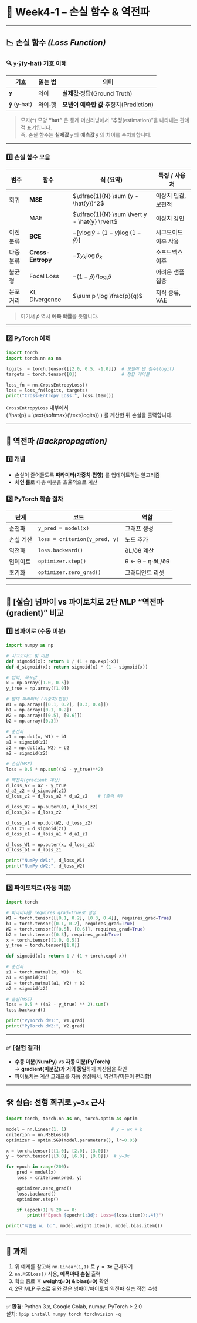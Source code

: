 # 📘 Week4‑1 – 손실 함수 & 역전파

---

## 📉 손실 함수 *(Loss Function)*

### 🔍 `y`·`ŷ`(y‑hat) 기호 이해
| 기호 | 읽는 법 | 의미 |
|------|--------|------|
| **`y`** | 와이 | **실제값**·정답(Ground Truth) |
| **`ŷ`** (y‑hat) | 와이‑햇 | **모델이 예측한 값**·추정치(Prediction) |

> 모자(^) 모양 **“hat”** 은 통계·머신러닝에서 “추정(estimation)”을 나타내는 관례적 표기입니다.  
> 즉, 손실 함수는 **실제값 `y`** 와 **예측값 `ŷ`** 의 차이를 수치화합니다.

---

### 1️⃣ 손실 함수 모음

| 범주 | 함수 | 식 (요약) | 특징 / 사용처 |
|------|------|-----------|----------------|
| 회귀 | **MSE** | $\dfrac{1}{N} \sum (y - \hat{y})^2$ | 이상치 민감, 보편적 |
|      | MAE | $\dfrac{1}{N} \sum \lvert y - \hat{y} \rvert$ | 이상치 강인 |
| 이진 분류 | **BCE** | $- \big[ y \log \hat{y} + (1 - y) \log (1 - \hat{y}) \big]$ | 시그모이드 이후 사용 |
| 다중 분류 | **Cross-Entropy** | $- \sum y_k \log \hat{p}_k$ | 소프트맥스 이후 |
| 불균형 | Focal Loss | $- (1 - \hat{p})^{\gamma} \log \hat{p}$ | 어려운 샘플 집중 |
| 분포 거리 | KL Divergence | $\sum p \log \frac{p}{q}$ | 지식 증류, VAE |

> 여기서 $\hat{p}$ 역시 **예측 확률**을 뜻합니다.

---

### 2️⃣ PyTorch 예제

```python
import torch
import torch.nn as nn

logits  = torch.tensor([[2.0, 0.5, -1.0]])  # 모델이 낸 점수(logit)
targets = torch.tensor([0])                 # 정답 레이블

loss_fn = nn.CrossEntropyLoss()
loss = loss_fn(logits, targets)
print("Cross‑Entropy Loss:", loss.item())
```
`CrossEntropyLoss` 내부에서  
\( \hat{p} = \text{softmax}(\text{logits}) \) 를 계산한 뒤 손실을 출력합니다.

---

## 🔁 역전파 *(Backpropagation)*

### 1️⃣ 개념
- 손실이 줄어들도록 **파라미터(가중치·편향)** 를 업데이트하는 알고리즘  
- **체인 룰**로 다층 미분을 효율적으로 계산

### 2️⃣ PyTorch 학습 절차

| 단계 | 코드 | 역할 |
|------|------|------|
| 순전파 | `y_pred = model(x)` | 그래프 생성 |
| 손실 계산 | `loss = criterion(y_pred, y)` | 노드 추가 |
| 역전파 | `loss.backward()` | ∂L/∂θ 계산 |
| 업데이트 | `optimizer.step()` | θ ← θ − η·∂L/∂θ |
| 초기화 | `optimizer.zero_grad()` | 그래디언트 리셋 |

---

## 🔬 [실습] 넘파이 vs 파이토치로 2단 MLP “역전파(gradient)” 비교

### 1️⃣ 넘파이로 (수동 미분)

```python
import numpy as np

# 시그모이드 및 미분
def sigmoid(x): return 1 / (1 + np.exp(-x))
def d_sigmoid(x): return sigmoid(x) * (1 - sigmoid(x))

# 입력, 목표값
x = np.array([1.0, 0.5])
y_true = np.array([1.0])

# 임의 파라미터 (가중치/편향)
W1 = np.array([[0.1, 0.2], [0.3, 0.4]])
b1 = np.array([0.1, 0.2])
W2 = np.array([[0.5], [0.6]])
b2 = np.array([0.3])

# 순전파
z1 = np.dot(x, W1) + b1
a1 = sigmoid(z1)
z2 = np.dot(a1, W2) + b2
a2 = sigmoid(z2)

# 손실(MSE)
loss = 0.5 * np.sum((a2 - y_true)**2)

# 역전파(gradient 계산)
d_loss_a2 = a2 - y_true
d_a2_z2 = d_sigmoid(z2)
d_loss_z2 = d_loss_a2 * d_a2_z2    # (출력 쪽)

d_loss_W2 = np.outer(a1, d_loss_z2)
d_loss_b2 = d_loss_z2

d_loss_a1 = np.dot(W2, d_loss_z2)
d_a1_z1 = d_sigmoid(z1)
d_loss_z1 = d_loss_a1 * d_a1_z1

d_loss_W1 = np.outer(x, d_loss_z1)
d_loss_b1 = d_loss_z1

print("NumPy dW1:", d_loss_W1)
print("NumPy dW2:", d_loss_W2)
```

---

### 2️⃣ 파이토치로 (자동 미분)

```python
import torch

# 파라미터를 requires_grad=True로 설정
W1 = torch.tensor([[0.1, 0.2], [0.3, 0.4]], requires_grad=True)
b1 = torch.tensor([0.1, 0.2], requires_grad=True)
W2 = torch.tensor([[0.5], [0.6]], requires_grad=True)
b2 = torch.tensor([0.3], requires_grad=True)
x = torch.tensor([1.0, 0.5])
y_true = torch.tensor([1.0])

def sigmoid(x): return 1 / (1 + torch.exp(-x))

# 순전파
z1 = torch.matmul(x, W1) + b1
a1 = sigmoid(z1)
z2 = torch.matmul(a1, W2) + b2
a2 = sigmoid(z2)

# 손실(MSE)
loss = 0.5 * ((a2 - y_true) ** 2).sum()
loss.backward()

print("PyTorch dW1:", W1.grad)
print("PyTorch dW2:", W2.grad)
```

---

### ✅ [실험 결과]
- **수동 미분(NumPy)** vs **자동 미분(PyTorch)**  
  → **gradient(미분값)가 거의 동일**하게 계산됨을 확인  
- 파이토치는 계산 그래프를 자동 생성해서, 역전파/미분이 편리함!

---

## 🛠️ 실습: 선형 회귀로 `y=3x` 근사
```python
import torch, torch.nn as nn, torch.optim as optim

model = nn.Linear(1, 1)                 # y = wx + b
criterion = nn.MSELoss()
optimizer = optim.SGD(model.parameters(), lr=0.05)

x = torch.tensor([[1.0], [2.0], [3.0]])
y = torch.tensor([[3.0], [6.0], [9.0]])  # y=3x

for epoch in range(200):
    pred = model(x)
    loss = criterion(pred, y)

    optimizer.zero_grad()
    loss.backward()
    optimizer.step()

    if (epoch+1) % 20 == 0:
        print(f"Epoch {epoch+1:3d}: Loss={loss.item():.4f}")

print("학습된 w, b:", model.weight.item(), model.bias.item())
```

---

## 🎯 과제

1. 위 예제를 참고해 `nn.Linear(1,1)` 로 **`y = 3x`** 근사하기  
2. `nn.MSELoss()` 사용, **에폭마다 손실** 출력  
3. 학습 종료 후 **weight(≈3) & bias(≈0)** 확인  
4. 2단 MLP 구조로 위와 같은 넘파이/파이토치 역전파 실습 직접 수행

---

✅ **환경**: Python 3.x, Google Colab, numpy, PyTorch ≥ 2.0  
설치: `!pip install numpy torch torchvision -q`
